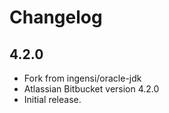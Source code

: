 # Changelog

## 4.2.0
  - Fork from ingensi/oracle-jdk
  - Atlassian Bitbucket version 4.2.0
  - Initial release.
